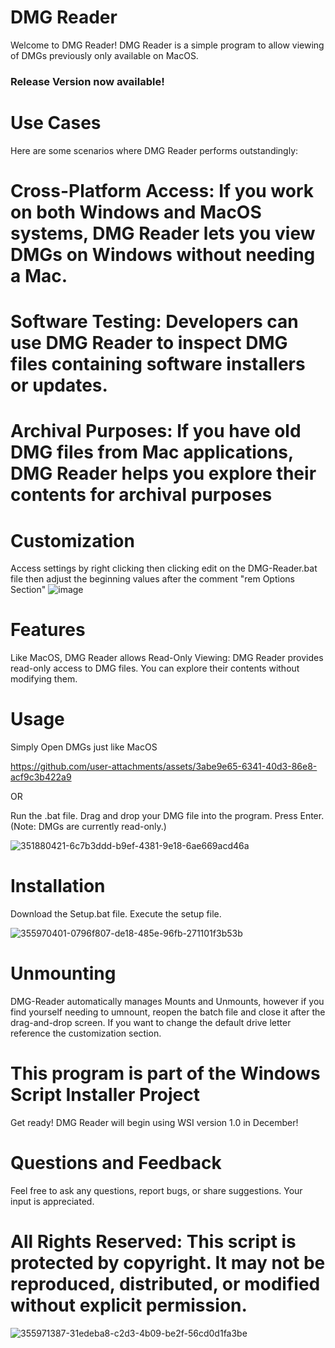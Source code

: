 # DMG Reader
 Welcome to DMG Reader! DMG Reader is a simple program to allow viewing of DMGs previously only available on MacOS.
### Release Version now available!

# Use Cases
 Here are some scenarios where DMG Reader performs outstandingly:
  # Cross-Platform Access: If you work on both Windows and MacOS systems, DMG Reader lets you view DMGs on Windows   without needing a Mac.
  
  # Software Testing: Developers can use DMG Reader to inspect DMG files containing software installers or updates.
  
  # Archival Purposes: If you have old DMG files from Mac applications, DMG Reader helps you explore their contents for archival purposes


# Customization
 Access settings by right clicking then clicking edit on the DMG-Reader.bat file then adjust the beginning values after the comment "rem Options Section"
 ![image](https://github.com/user-attachments/assets/d98b7923-90c8-40ff-a6e4-92b423813859)



# Features
 Like MacOS, DMG Reader allows Read-Only Viewing: DMG Reader provides read-only access to DMG files. You can explore their contents without modifying them.

# Usage
 Simply Open DMGs just like MacOS
 

https://github.com/user-attachments/assets/3abe9e65-6341-40d3-86e8-acf9c3b422a9





 OR
 
 Run the .bat file.
 Drag and drop your DMG file into the program.
 Press Enter. (Note: DMGs are currently read-only.)

 ![351880421-6c7b3ddd-b9ef-4381-9e18-6ae669acd46a](https://github.com/user-attachments/assets/22295a0f-ad11-437f-9219-a6d9204fb94b)


 
# Installation
 Download the Setup.bat file.
 Execute the setup file.

![355970401-0796f807-de18-485e-96fb-271101f3b53b](https://github.com/user-attachments/assets/b230091b-9701-49fa-b4f0-73fca9f92173)


# Unmounting
 DMG-Reader automatically manages Mounts and Unmounts, however if you find yourself needing to umnount, reopen the batch file and close it after the drag-and-drop screen. If you want to change the default drive letter reference the customization section.

# This program is part of the Windows Script Installer Project
 Get ready! DMG Reader will begin using WSI version 1.0 in December!

# Questions and Feedback
 Feel free to ask any questions, report bugs, or share suggestions. Your input is appreciated.


# All Rights Reserved: This script is protected by copyright. It may not be reproduced, distributed, or modified without explicit permission.

![355971387-31edeba8-c2d3-4b09-be2f-56cd0d1fa3be](https://github.com/user-attachments/assets/ea2ae750-d9e6-4a64-8755-dc9322d70816)
